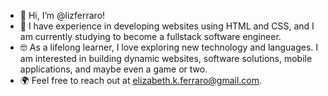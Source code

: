 - 👋 Hi, I’m @lizferraro!
- 🌱 I have experience in developing websites using HTML and CSS, and I am currently studying to become a fullstack software engineer.
- 🤓 As a lifelong learner, I love exploring new technology and languages. I am interested in building dynamic websites, software solutions, mobile applications, and maybe even a game or two. 
- 🌍 Feel free to reach out at elizabeth.k.ferraro@gmail.com. 

<!---
lizferraro/lizferraro is a ✨ special ✨ repository because its `README.md` (this file) appears on your GitHub profile.
You can click the Preview link to take a look at your changes.
--->
